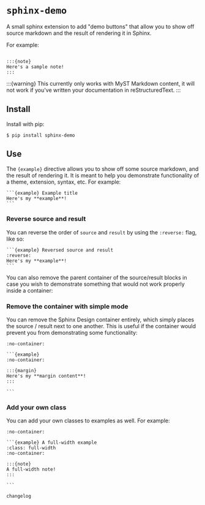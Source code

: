 # `sphinx-demo`

A small sphinx extension to add "demo buttons" that allow you to show off source markdown and the result of rendering it in Sphinx.

For example:

```{example} Showing off a note directive

:::{note}
Here's a sample note!
:::
```

:::{warning}
This currently only works with MyST Markdown content, it will not work if you've written your documentation in reStructuredText.
:::

## Install

Install with pip:

```console
$ pip install sphinx-demo
```

## Use

The `{example}` directive allows you to show off some source markdown, and the result of rendering it.
It is meant to help you demonstrate functionality of a theme, extension, syntax, etc.
For example:

````{example} Using the example directive
```{example} Example title
Here's my **example**!
```
````

### Reverse source and result

You can reverse the order of `source` and `result` by using the `:reverse:` flag, like so:

````{example}
```{example} Reversed source and result
:reverse:
Here's my **example**!
```
````

You can also remove the parent container of the source/result blocks in case you wish to demonstrate something that would not work properly inside a container:

### Remove the container with simple mode

You can remove the Sphinx Design container entirely, which simply places the source / result next to one another.
This is useful if the container would prevent you from demonstrating some functionality:

````{example} No container so we can show off a margin
:no-container:

```{example}
:no-container:

:::{margin}
Here's my **margin content**!
:::

```
````

### Add your own class

You can add your own classes to examples as well.
For example:

````{example}
:no-container:

```{example} A full-width example
:class: full-width
:no-container:

:::{note}
A full-width note!
:::

```
````

```{toctree}
changelog
```
